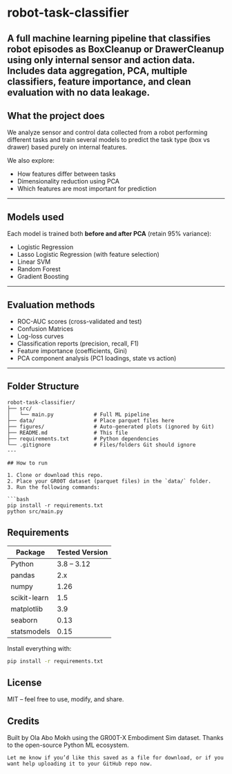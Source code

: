 # robot-task-classifier
A full machine learning pipeline that classifies robot episodes as BoxCleanup or DrawerCleanup using only internal sensor and action data. Includes data aggregation, PCA, multiple classifiers, feature importance, and clean evaluation with no data leakage.
---

## What the project does

We analyze sensor and control data collected from a robot performing different tasks and train several models to predict the task type (box vs drawer) based purely on internal features.

We also explore:
- How features differ between tasks
- Dimensionality reduction using PCA
- Which features are most important for prediction

---

## Models used

Each model is trained both **before and after PCA** (retain 95% variance):

- Logistic Regression  
- Lasso Logistic Regression (with feature selection)  
- Linear SVM  
- Random Forest  
- Gradient Boosting  

---

## Evaluation methods

- ROC-AUC scores (cross-validated and test)
- Confusion Matrices  
- Log-loss curves  
- Classification reports (precision, recall, F1)  
- Feature importance (coefficients, Gini)  
- PCA component analysis (PC1 loadings, state vs action)  

---

## Folder Structure
```text
robot-task-classifier/
├── src/
│   └── main.py             # Full ML pipeline
├── data/                   # Place parquet files here
├── figures/                # Auto-generated plots (ignored by Git)
├── README.md               # This file
├── requirements.txt        # Python dependencies
└── .gitignore              # Files/folders Git should ignore
---

## How to run  

1. Clone or download this repo.  
2. Place your GR00T dataset (parquet files) in the `data/` folder.  
3. Run the following commands:

```bash
pip install -r requirements.txt
python src/main.py
```

## Requirements

| Package        | Tested Version |
|----------------|----------------|
| Python         | 3.8 – 3.12     |
| pandas         | 2.x            |
| numpy          | 1.26           |
| scikit-learn   | 1.5            |
| matplotlib     | 3.9            |
| seaborn        | 0.13           |
| statsmodels    | 0.15           |

Install everything with:
```bash
pip install -r requirements.txt
```
## License
MIT – feel free to use, modify, and share.

## Credits
Built by Ola Abo Mokh using the GR00T-X Embodiment Sim dataset.
Thanks to the open-source Python ML ecosystem.

```
Let me know if you’d like this saved as a file for download, or if you want help uploading it to your GitHub repo now.
